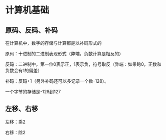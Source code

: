 # 计算机基础

## 原码、反码、补码

在计算机中，数字的存储与计算都是以补码形式的

原码：十进制的二进制表现形式（弊端，负数计算是相反的）

反码：二进制中，第一位0表示正，1表示负，符号取反（弊端：如果跨0，正数和负数会有1的偏差）

补码：反码+1（另外补码还可以多记录一个数-128）。

一个字节的存储是-128到127

## 左移、右移

左移：乘2 

右移：除2
